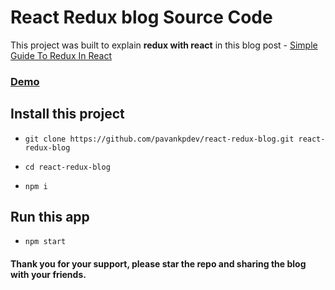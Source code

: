 # React Redux blog Source Code

This project was built to explain **redux with react** in this blog post - 
[Simple Guide To Redux In React](https://pavanblogs.hashnode.dev/simple-guide-to-redux-in-react)

### [Demo](https://react-redux-blog.vercel.app/)

## Install this project

- `git clone https://github.com/pavankpdev/react-redux-blog.git react-redux-blog`

- `cd react-redux-blog`

- `npm i`

## Run this app

- `npm start`

#### Thank you for your support, please star the repo and sharing the blog with your friends. 
